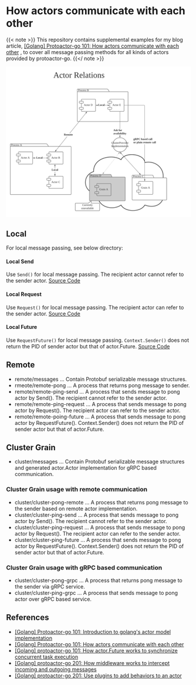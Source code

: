 # How actors communicate with each other

{{< note >}}
This repository contains supplemental examples for my blog article, [[Golang] Protoactor-go 101: How actors communicate with each other](https://blog.oklahome.net/2018/09/protoactor-go-messaging-protocol.html) , to cover all message passing methods for all kinds of actors provided by protoactor-go.
{{</ note >}}

<img src="https://raw.githubusercontent.com/oklahomer/protoactor-go-sender-example/master/docs/components.png"
style="max-width: 100%;">

## Local
For local message passing, see below directory:

#### Local Send 
Use `Send()` for local message passing. The recipient actor cannot refer to the sender actor.
[Source Code](https://github.com/oklahomer/protoactor-go-sender-example/tree/master/local-send)

#### Local Request 
Use `Request()` for local message passing. The recipient actor can refer to the sender actor. [Source Code](https://github.com/oklahomer/protoactor-go-sender-example/tree/master/local-request)

#### Local Future
Use `RequestFuture()` for local message passing. `Context.Sender()` does not return the PID of sender actor but that of actor.Future. 
[Source Code](https://github.com/oklahomer/protoactor-go-sender-example/tree/master/local-future)

## Remote
- remote/messages ... Contain Protobuf serializable message structures.
- rmeote/remote-pong ... A process that returns pong message to sender.
- remote/remote-ping-send ... A process that sends message to pong actor by Send(). The recipient cannot refer to the sender actor.
- remote/remote-ping-request ... A process that sends message to pong actor by Request(). The recipient actor can refer to the sender actor.
- remote/remote-poing-future ... A process that sends message to pong actor by RequestFuture(). Context.Sender() does not return the PID of sender actor but that of actor.Future.

## Cluster Grain
- cluster/messages ... Contain Protobuf serializable message structures and generated actor.Actor implementation for gRPC based communication.

### Cluster Grain usage with remote communication
- cluster/cluster-pong-remote ... A process that returns pong message to the sender based on remote actor implementation.
- cluster/cluster-ping-send ... A process that sends message to pong actor by Send(). The recipient cannot refer to the sender actor.
- cluster/cluster-ping-request ... A process that sends message to pong actor by Request(). The recipient actor can refer to the sender actor.
- cluster/cluster-ping-future ... A process that sends message to pong actor by RequestFuture(). Context.Sender() does not return the PID of sender actor but that of actor.Future.

### Cluster Grain usage with gRPC based communication
- cluster/cluster-pong-grpc ... A process that returns pong message to the sender via gRPC service.
- cluster/cluster-ping-grpc ... A process that sends message to pong actor over gRPC based service.

## References
- [[Golang] Protoactor-go 101: Introduction to golang's actor model implementation](https://blog.oklahome.net/2018/07/protoactor-go-introduction.html)
- [[Golang] Protoactor-go 101: How actors communicate with each other](https://blog.oklahome.net/2018/09/protoactor-go-messaging-protocol.html)
- [[Golang] protoactor-go 101: How actor.Future works to synchronize concurrent task execution](https://blog.oklahome.net/2018/11/protoactor-go-how-future-works.html)
- [[Golang] protoactor-go 201: How middleware works to intercept incoming and outgoing messages](https://blog.oklahome.net/2018/11/protoactor-go-middleware.html)
- [[Golang] protoactor-go 201: Use plugins to add behaviors to an actor](https://blog.oklahome.net/2018/12/protoactor-go-use-plugin-to-add-behavior.html)
